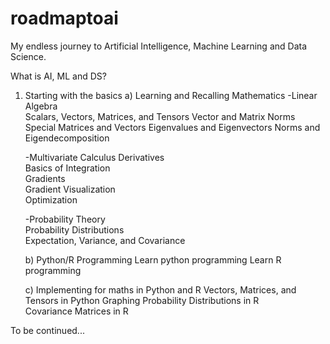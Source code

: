 # roadmaptoai
My endless journey to Artificial Intelligence, Machine Learning and Data Science.

What is AI, ML and DS?

1. Starting with the basics
  a) Learning and Recalling Mathematics
      -Linear Algebra  
        Scalars, Vectors, Matrices, and Tensors 
        Vector and Matrix Norms 
        Special Matrices and Vectors 
        Eigenvalues and Eigenvectors 
        Norms and Eigendecomposition

      -Multivariate Calculus
        Derivatives		
        Basics of Integration		
        Gradients		
        Gradient Visualization		
        Optimization

      -Probability Theory	
        Probability Distributions		
        Expectation, Variance, and Covariance		

      
    b) Python/R Programming
        Learn python programming
        Learn R programming

    c) Implementing for maths in Python and R
        Vectors, Matrices, and Tensors in Python
        Graphing Probability Distributions in R		
        Covariance Matrices in R
 
 To be continued...
